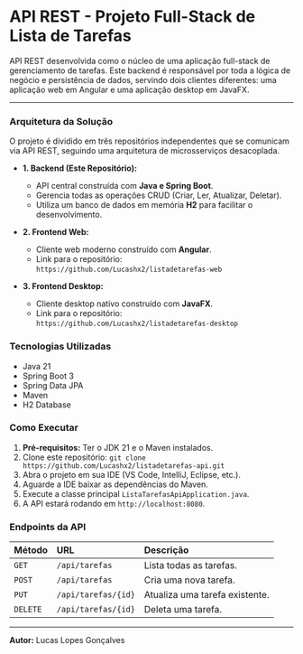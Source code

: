 # API REST - Projeto Full-Stack de Lista de Tarefas

API REST desenvolvida como o núcleo de uma aplicação full-stack de gerenciamento de tarefas. Este backend é responsável por toda a lógica de negócio e persistência de dados, servindo dois clientes diferentes: uma aplicação web em Angular e uma aplicação desktop em JavaFX.

---

### Arquitetura da Solução

O projeto é dividido em três repositórios independentes que se comunicam via API REST, seguindo uma arquitetura de microsserviços desacoplada.

-   **1. Backend (Este Repositório):**
    -   API central construída com **Java e Spring Boot**.
    -   Gerencia todas as operações CRUD (Criar, Ler, Atualizar, Deletar).
    -   Utiliza um banco de dados em memória **H2** para facilitar o desenvolvimento.

-   **2. Frontend Web:**
    -   Cliente web moderno construído com **Angular**.
    -   Link para o repositório: `https://github.com/Lucashx2/listadetarefas-web`

-   **3. Frontend Desktop:**
    -   Cliente desktop nativo construído com **JavaFX**.
    -   Link para o repositório: `https://github.com/Lucashx2/listadetarefas-desktop`

### Tecnologias Utilizadas
-   Java 21
-   Spring Boot 3
-   Spring Data JPA
-   Maven
-   H2 Database

### Como Executar
1.  **Pré-requisitos:** Ter o JDK 21 e o Maven instalados.
2.  Clone este repositório: `git clone https://github.com/Lucashx2/listadetarefas-api.git`
3.  Abra o projeto em sua IDE (VS Code, IntelliJ, Eclipse, etc.).
4.  Aguarde a IDE baixar as dependências do Maven.
5.  Execute a classe principal `ListaTarefasApiApplication.java`.
6.  A API estará rodando em `http://localhost:8080`.

### Endpoints da API

| Método | URL                 | Descrição                      |
| :----- | :------------------ | :----------------------------- |
| `GET`  | `/api/tarefas`      | Lista todas as tarefas.        |
| `POST` | `/api/tarefas`      | Cria uma nova tarefa.          |
| `PUT`  | `/api/tarefas/{id}` | Atualiza uma tarefa existente. |
| `DELETE`| `/api/tarefas/{id}` | Deleta uma tarefa.             |

---
**Autor:** Lucas Lopes Gonçalves
